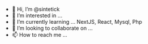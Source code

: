 - 👋 Hi, I’m @sintetick
- 👀 I’m interested in ...
- 🌱 I’m currently learning ... NextJS, React, Mysql, Php 
- 💞️ I’m looking to collaborate on ...
- 📫 How to reach me ...

<!---
sintetick/sintetick is a ✨ special ✨ repository because its `README.md` (this file) appears on your GitHub profile.
You can click the Preview link to take a look at your changes.
--->
